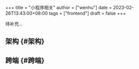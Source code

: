 +++
title = "小程序相关"
author = ["wenhu"]
date = 2023-02-26T13:43:00+08:00
tags = ["frontend"]
draft = false
+++

待补充...


## 架构 {#架构}


## 跨端 {#跨端}
